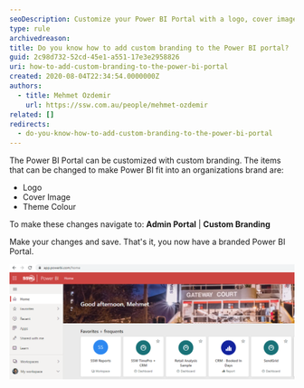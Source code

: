 ```yaml
---
seoDescription: Customize your Power BI Portal with a logo, cover image, and theme color to align with your organization's brand.
type: rule
archivedreason:
title: Do you know how to add custom branding to the Power BI portal?
guid: 2c98d732-52cd-45e1-a551-17e3e2958826
uri: how-to-add-custom-branding-to-the-power-bi-portal
created: 2020-08-04T22:34:54.0000000Z
authors:
  - title: Mehmet Ozdemir
    url: https://ssw.com.au/people/mehmet-ozdemir
related: []
redirects:
  - do-you-know-how-to-add-custom-branding-to-the-power-bi-portal
---
```


The Power BI Portal can be customized with custom branding. The items that can be changed to make Power BI fit into an organizations brand are:

- Logo
- Cover Image
- Theme Colour

<!--endintro-->

To make these changes navigate to: **Admin Portal** | **Custom Branding**

Make your changes and save. That's it, you now have a branded Power BI Portal.

![Figure: Power BI Portal with Custom SSW Branding](powerbi-custom-branding.png)
